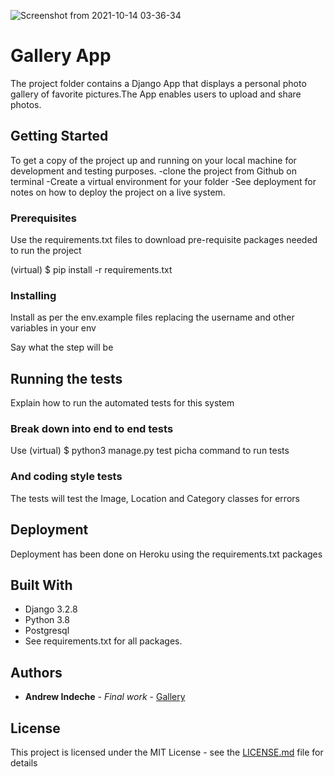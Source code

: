 ![Screenshot from 2021-10-14 03-36-34](https://user-images.githubusercontent.com/86969595/137231296-2411b232-5164-4034-bf83-9fae7afd60a5.png)
# Gallery App

The project folder contains a Django App that displays a personal photo gallery of favorite pictures.The App enables users to upload and share photos.

## Getting Started

To get a copy of the project up and running on your local machine for development and testing purposes. 
-clone the project from Github on terminal
-Create a virtual environment for your folder
-See deployment for notes on how to deploy the project on a live system.

### Prerequisites

Use the requirements.txt files to download pre-requisite packages needed to run the project

(virtual) $ pip install -r requirements.txt

### Installing

Install as per the env.example files replacing the username and other variables in your env

Say what the step will be

## Running the tests

Explain how to run the automated tests for this system

### Break down into end to end tests

Use (virtual) $ python3 manage.py test picha command to run tests

### And coding style tests

The tests will test the Image, Location and Category classes for errors

## Deployment

Deployment has been done on Heroku using the requirements.txt packages

## Built With

* Django 3.2.8
* Python 3.8
* Postgresql
* See requirements.txt for all packages.

## Authors

* **Andrew Indeche** - *Final work* - [Gallery](https://github.com/Gallery)

## License

This project is licensed under the MIT License - see the [LICENSE.md](LICENSE.md) file for details
